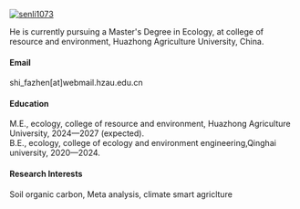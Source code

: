 

[![senli1073](https://img.shields.io/badge/senli1073-github-blue?logo=github)](https://github.com/senli1073)

He is currently pursuing a Master's Degree in Ecology, at college of resource and environment, Huazhong Agriculture University, China.

#### Email
shi_fazhen[at]webmail.hzau.edu.cn

#### Education
M.E., ecology, college of resource and environment, Huazhong Agriculture University, 2024—2027 (expected).\
B.E., ecology, college of ecology and environment engineering,Qinghai university, 2020—2024.

#### Research Interests
Soil organic carbon, Meta analysis, climate smart agriclture

